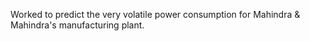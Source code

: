 Worked to predict the very volatile power consumption for Mahindra & Mahindra's manufacturing plant.
